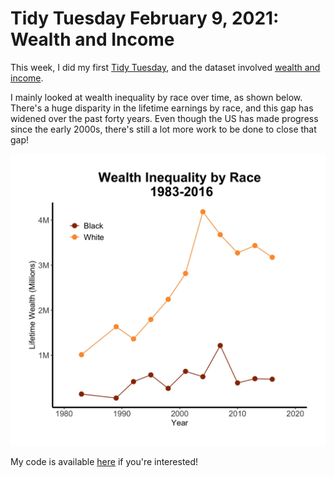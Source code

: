 # Tidy Tuesday February 9, 2021: Wealth and Income

This week, I did my first [Tidy Tuesday](https://github.com/rfordatascience/tidytuesday), and the dataset involved [wealth and income](https://github.com/rfordatascience/tidytuesday/blob/master/data/2021/2021-02-09/readme.md).

I mainly looked at wealth inequality by race over time, as shown below. There's a huge disparity in the lifetime earnings by race, and this gap has widened over the past forty years. Even though the US has made progress since the early 2000s, there's still a lot more work to be done to close that gap!

![image](https://github.com/aboskovic21/tidy_tuesday/blob/main/2021/plot.jpg?raw=true)

My code is available [here](https://github.com/aboskovic21/tidy_tuesday/blob/main/2021/week6.Rmd) if you're interested!
